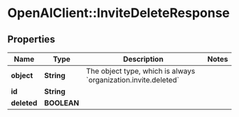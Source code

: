 # OpenAIClient::InviteDeleteResponse

## Properties
Name | Type | Description | Notes
------------ | ------------- | ------------- | -------------
**object** | **String** | The object type, which is always &#x60;organization.invite.deleted&#x60; | 
**id** | **String** |  | 
**deleted** | **BOOLEAN** |  | 


